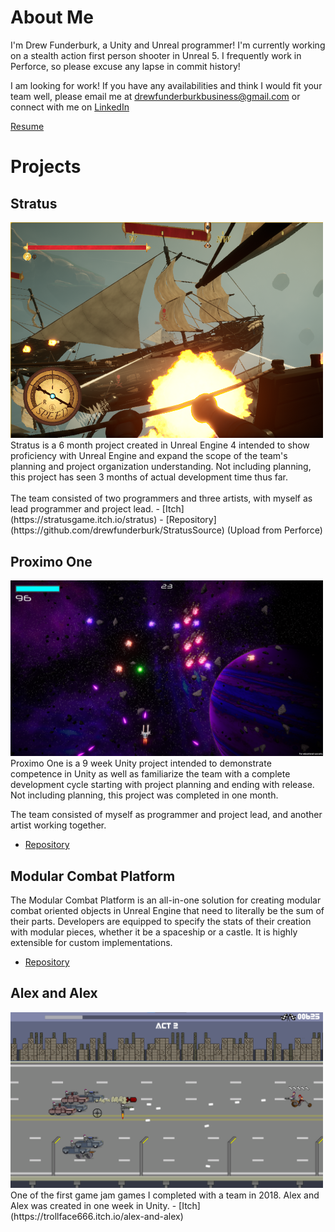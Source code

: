 # About Me
I'm Drew Funderburk, a Unity and Unreal programmer! I'm currently working on a stealth action first person shooter in Unreal 5. I frequently work in Perforce, so please excuse any lapse in commit history!

I am looking for work! If you have any availabilities and think I would fit your team well, please email me at drewfunderburkbusiness@gmail.com or connect with me on [LinkedIn](https://www.linkedin.com/in/drew-funderburk/)

[Resume](DrewFunderburk_Resume.pdf)

# Projects
## Stratus
<img src="/Images/Stratus.png" alt="Stratus" width="500"/>
Stratus is a 6 month project created in Unreal Engine 4 intended to show proficiency with Unreal Engine and expand the scope of
the team's planning and project organization understanding. Not including planning, this project has seen 3 months of actual
development time thus far. <br/><br/>
The team consisted of two programmers and three artists, with myself as lead programmer and project lead.
- [Itch](https://stratusgame.itch.io/stratus)
- [Repository](https://github.com/drewfunderburk/StratusSource) (Upload from Perforce)

## Proximo One
<img src="/Images/ProximoOne.png" alt="Proximo One" width="500"/>
Proximo One is a 9 week Unity project intended to demonstrate competence in Unity as well as familiarize the team with a
complete development cycle starting with project planning and ending with release. Not including planning, this project was
completed in one month. 

The team consisted of myself as programmer and project lead, and another artist working together.
- [Repository](https://github.com/drewfunderburk/Proximo-One)

## Modular Combat Platform
The Modular Combat Platform is an all-in-one solution for creating modular combat oriented objects in Unreal Engine that need to
literally be the sum of their parts. Developers are equipped to specify the stats of their creation with modular pieces, whether it
be a spaceship or a castle. It is highly extensible for custom implementations.
- [Repository](https://github.com/drewfunderburk/ComplexGameSystems)

## Alex and Alex
<img src="/Images/Alex-and-Alex.png" alt="Alex and Alex" width="500"/>
One of the first game jam games I completed with a team in 2018. Alex and Alex was created in one week in Unity.
- [Itch](https://trollface666.itch.io/alex-and-alex)
